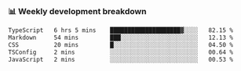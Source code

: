 ### 📊 Weekly development breakdown
<!--START_SECTION:waka-->

```txt
TypeScript   6 hrs 5 mins    ████████████████████▓░░░░   82.15 %
Markdown     54 mins         ███░░░░░░░░░░░░░░░░░░░░░░   12.13 %
CSS          20 mins         █░░░░░░░░░░░░░░░░░░░░░░░░   04.50 %
TSConfig     2 mins          ░░░░░░░░░░░░░░░░░░░░░░░░░   00.64 %
JavaScript   2 mins          ░░░░░░░░░░░░░░░░░░░░░░░░░   00.53 %
```

<!--END_SECTION:waka-->
